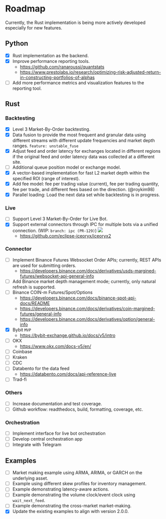 # Roadmap

Currently, the Rust implementation is being more actively developed especially for new features.

## Python
* [X] Rust implementation as the backend.
* [X] Improve performance reporting tools.
  * https://github.com/ranaroussi/quantstats
  * https://www.prestolabs.io/research/optimizing-risk-adjusted-return-in-constructing-portfolios-of-alphas
* [ ] Add more performance metrics and visualization features to the reporting tool.

## Rust

### Backtesting
* [X] Level 3 Market-By-Order backtesting.
* [X] Data fusion to provide the most frequent and granular data using different streams with different update frequencies and market depth ranges. ``feature: unstable_fuse``
* [X] Adjust feed and order latency for exchanges located in different regions if the original feed and order latency data was collected at a different site.
* [ ] Additional queue position model or exchange model.
* [X] A vector-based implementation for fast L2 market depth within the specified ROI (range of interest).
* [X] Add fee model: fee per trading value (current), fee per trading quantity, fee per trade, and different fees based on the direction. (@roykim98)
* [X] Parallel loading: Load the next data set while backtesting is in progress.

### Live
* [ ] Support Level 3 Market-By-Order for Live Bot.
* [X] Support external connectors through IPC for multiple bots via a unified connection. (WIP: ``branch: ipc (PR-129)``)
  [<img src="https://raw.githubusercontent.com/nkaz001/hftbacktest/master/docs/images/arch.png">](https://github.com/nkaz001/hftbacktest/tree/master/docs/images/arch.png?raw=true)
  * https://github.com/eclipse-iceoryx/iceoryx2

### Connector
* [ ] Implement Binance Futures Websocket Order APIs; currently, REST APIs are used for submitting orders.
  * https://developers.binance.com/docs/derivatives/usds-margined-futures/websocket-api-general-info
* [ ] Add Binance market depth management mode; currently, only natural refresh is supported.
* [ ] Binance COIN-m Futures/Spot/Options
  * https://developers.binance.com/docs/binance-spot-api-docs/README
  * https://developers.binance.com/docs/derivatives/coin-margined-futures/general-info
  * https://developers.binance.com/docs/derivatives/option/general-info
* [X] Bybit ``MVP``
  * https://bybit-exchange.github.io/docs/v5/intro
* [ ] OKX
  * https://www.okx.com/docs-v5/en/
* [ ] Coinbase
* [ ] Kraken
* [ ] CDC
* [ ] Databento for the data feed
  * https://databento.com/docs/api-reference-live
* [ ] Trad-fi

### Others
* [ ] Increase documentation and test coverage.
* [ ] Github workflow: readthedocs, build, formatting, coverage, etc.

### Orchestration
* [ ] Implement interface for live bot orchestration
* [ ] Develop central orchestration app
* [ ] Integrate with Telegram

## Examples
* [ ] Market making example using ARMA, ARIMA, or GARCH on the underlying asset.
* [ ] Example using different skew profiles for inventory management.
* [ ] Example demonstrating latency-aware actions.
* [ ] Example demonstrating the volume clock/event clock using `wait_next_feed`.
* [ ] Example demonstrating the cross-market market-making.
* [X] Update the existing examples to align with version 2.0.0.